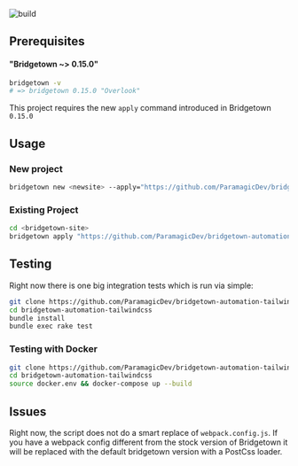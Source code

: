 ![build](https://github.com/ParamagicDev/bridgetown-automation-tailwindcss/workflows/build/badge.svg)

## Prerequisites

#### "Bridgetown ~> 0.15.0"

```bash
bridgetown -v
# => bridgetown 0.15.0 "Overlook"
```

This project requires the new `apply` command introduced in Bridgetown
`0.15.0`

## Usage

### New project

```bash
bridgetown new <newsite> --apply="https://github.com/ParamagicDev/bridgetown-automation-tailwindcss"
```

### Existing Project

```bash
cd <bridgetown-site>
bridgetown apply "https://github.com/ParamagicDev/bridgetown-automation-tailwindcss"
```

## Testing

Right now there is one big integration tests which is run via simple:

```bash
git clone https://github.com/ParamagicDev/bridgetown-automation-tailwindcss/
cd bridgetown-automation-tailwindcss
bundle install
bundle exec rake test
```

### Testing with Docker

```bash
git clone https://github.com/ParamagicDev/bridgetown-automation-tailwindcss/
cd bridgetown-automation-tailwindcss
source docker.env && docker-compose up --build
```

## Issues

Right now, the script does not do a smart replace of
`webpack.config.js`. If you have a webpack config different from the
stock version of Bridgetown it will be replaced with the default
bridgetown version with a PostCss loader.
